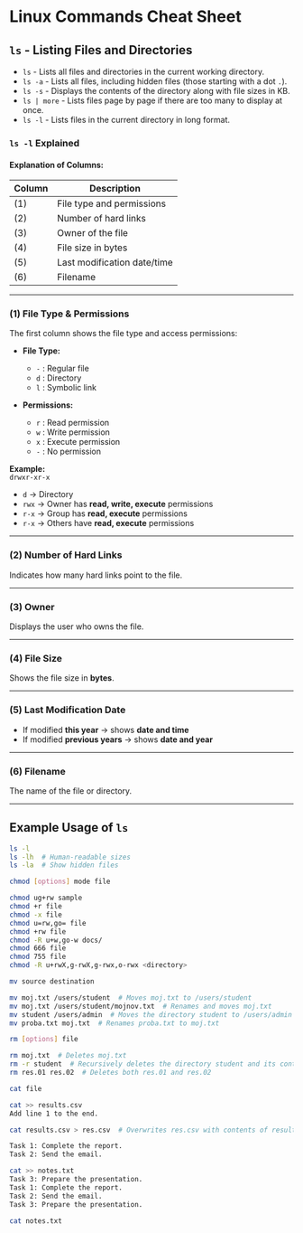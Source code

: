 # Linux Commands Cheat Sheet

## `ls` - Listing Files and Directories

- `ls` - Lists all files and directories in the current working directory.
- `ls -a` - Lists all files, including hidden files (those starting with a dot `.`).
- `ls -s` - Displays the contents of the directory along with file sizes in KB.
- `ls | more` - Lists files page by page if there are too many to display at once.
- `ls -l` - Lists files in the current directory in long format.

### `ls -l` Explained

#### Explanation of Columns:

| Column | Description                 |
| ------ | --------------------------- |
| (1)    | File type and permissions   |
| (2)    | Number of hard links        |
| (3)    | Owner of the file           |
| (4)    | File size in bytes          |
| (5)    | Last modification date/time |
| (6)    | Filename                    |

---

### (1) File Type & Permissions

The first column shows the file type and access permissions:

- **File Type:**

  - `-` : Regular file
  - `d` : Directory
  - `l` : Symbolic link

- **Permissions:**
  - `r` : Read permission
  - `w` : Write permission
  - `x` : Execute permission
  - `-` : No permission

**Example:**  
`drwxr-xr-x`

- `d` → Directory
- `rwx` → Owner has **read, write, execute** permissions
- `r-x` → Group has **read, execute** permissions
- `r-x` → Others have **read, execute** permissions

---

### (2) Number of Hard Links

Indicates how many hard links point to the file.

---

### (3) Owner

Displays the user who owns the file.

---

### (4) File Size

Shows the file size in **bytes**.

---

### (5) Last Modification Date

- If modified **this year** → shows **date and time**
- If modified **previous years** → shows **date and year**

---

### (6) Filename

The name of the file or directory.

---

## Example Usage of `ls`

```bash
ls -l
ls -lh  # Human-readable sizes
ls -la  # Show hidden files

chmod [options] mode file

chmod ug+rw sample
chmod +r file
chmod -x file
chmod u=rw,go= file
chmod +rw file
chmod -R u+w,go-w docs/
chmod 666 file
chmod 755 file
chmod -R u+rwX,g-rwX,g-rwx,o-rwx <directory>

mv source destination

mv moj.txt /users/student  # Moves moj.txt to /users/student
mv moj.txt /users/student/mojnov.txt  # Renames and moves moj.txt
mv student /users/admin  # Moves the directory student to /users/admin
mv proba.txt moj.txt  # Renames proba.txt to moj.txt

rm [options] file

rm moj.txt  # Deletes moj.txt
rm -r student  # Recursively deletes the directory student and its contents
rm res.01 res.02  # Deletes both res.01 and res.02

cat file

cat >> results.csv
Add line 1 to the end.

cat results.csv > res.csv  # Overwrites res.csv with contents of results.csv

Task 1: Complete the report.
Task 2: Send the email.

cat >> notes.txt
Task 3: Prepare the presentation.
Task 1: Complete the report.
Task 2: Send the email.
Task 3: Prepare the presentation.

cat notes.txt
```
